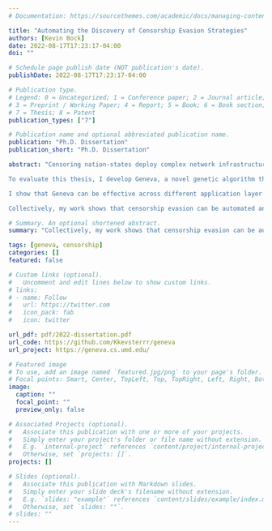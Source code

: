 ```yaml
---
# Documentation: https://sourcethemes.com/academic/docs/managing-content/

title: "Automating the Discovery of Censorship Evasion Strategies"
authors: [Kevin Bock]
date: 2022-08-17T17:23:17-04:00
doi: ""

# Schedule page publish date (NOT publication's date).
publishDate: 2022-08-17T17:23:17-04:00

# Publication type.
# Legend: 0 = Uncategorized; 1 = Conference paper; 2 = Journal article;
# 3 = Preprint / Working Paper; 4 = Report; 5 = Book; 6 = Book section;
# 7 = Thesis; 8 = Patent
publication_types: ["7"]

# Publication name and optional abbreviated publication name.
publication: "Ph.D. Dissertation"
publication_short: "Ph.D. Dissertation"

abstract: "Censoring nation-states deploy complex network infrastructure to regulate what content citizens can access, and such restrictions to open sharing of information threaten the freedoms of billions of users worldwide, especially marginalized groups. Researchers and censoring regimes have long engaged in a cat-and-mouse game, leading to increasingly sophisticated Internet-scale censorship techniques and methods to evade them. In this dissertation, I study the technology that under- pins this Internet censorship: middleboxes (e.g., firewalls). I argue the following thesis: It is possible to automatically discover packet sequence modifications that render deployed censorship middleboxes ineffective across multiple application-layer protocols.

To evaluate this thesis, I develop Geneva, a novel genetic algorithm that automatically discovers packet-manipulation-based censorship evasion strategies against nation-state level censors. Training directly against a live adversary, Geneva com- poses, mutates, and evolves sophisticated strategies out of four basic packet manipulation primitives (drop, tamper, duplicate, and fragment).

I show that Geneva can be effective across different application layer protocols (HTTP, HTTPS+SNI, HTTPS+ESNI, DNS, SMTP, FTP), censoring regimes (China, Iran, India, and Kazakhstan), and deployment contexts (client-side, server- side), even in cases where multiple middleboxes work in parallel to perform censorship. In total, I present 112 client-side strategies (85 of which work by modifying application layer data), and the first ever server-side strategies (11 in total). Finally, I use Geneva to discover two novel attacks that show that censoring middleboxes can be weaponized to launch attacks against innocent hosts anywhere on the Internet.

Collectively, my work shows that censorship evasion can be automated and that censorship infrastructures pose a greater threat to Internet availability than previously understood."

# Summary. An optional shortened abstract.
summary: "Collectively, my work shows that censorship evasion can be automated and that censorship infrastructures pose a greater threat to Internet availability than previously understood."

tags: [geneva, censorship]
categories: []
featured: false

# Custom links (optional).
#   Uncomment and edit lines below to show custom links.
# links:
# - name: Follow
#   url: https://twitter.com
#   icon_pack: fab
#   icon: twitter

url_pdf: pdf/2022-dissertation.pdf
url_code: https://github.com/Kkevsterrr/geneva
url_project: https://geneva.cs.umd.edu/

# Featured image
# To use, add an image named `featured.jpg/png` to your page's folder. 
# Focal points: Smart, Center, TopLeft, Top, TopRight, Left, Right, BottomLeft, Bottom, BottomRight.
image:
  caption: ""
  focal_point: ""
  preview_only: false

# Associated Projects (optional).
#   Associate this publication with one or more of your projects.
#   Simply enter your project's folder or file name without extension.
#   E.g. `internal-project` references `content/project/internal-project/index.md`.
#   Otherwise, set `projects: []`.
projects: []

# Slides (optional).
#   Associate this publication with Markdown slides.
#   Simply enter your slide deck's filename without extension.
#   E.g. `slides: "example"` references `content/slides/example/index.md`.
#   Otherwise, set `slides: ""`.
# slides: ""
---
```

